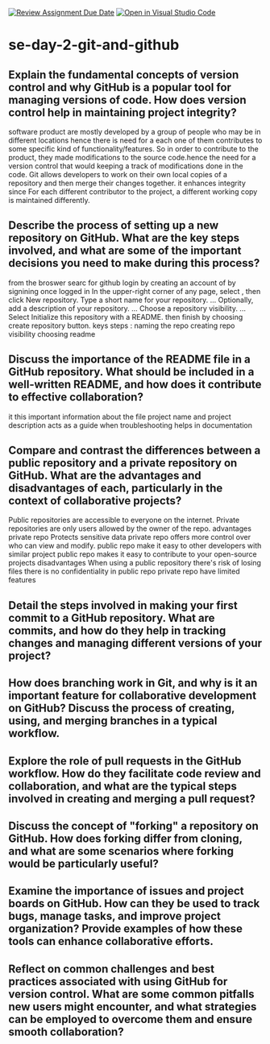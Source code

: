 [![Review Assignment Due Date](https://classroom.github.com/assets/deadline-readme-button-22041afd0340ce965d47ae6ef1cefeee28c7c493a6346c4f15d667ab976d596c.svg)](https://classroom.github.com/a/8wgCKhpZ)
[![Open in Visual Studio Code](https://classroom.github.com/assets/open-in-vscode-2e0aaae1b6195c2367325f4f02e2d04e9abb55f0b24a779b69b11b9e10269abc.svg)](https://classroom.github.com/online_ide?assignment_repo_id=16181426&assignment_repo_type=AssignmentRepo)
# se-day-2-git-and-github
## Explain the fundamental concepts of version control and why GitHub is a popular tool for managing versions of code. How does version control help in maintaining project integrity?
software product are mostly developed by a group of people who may be in different locations hence there is need for a each one of them contributes to some specific kind of functionality/features. So in order to contribute to the product, they made modifications to the source code.hence the need for a version control that would keeping a track of modifications done in the code. 
 Git allows developers to work on their own local copies of a repository and then merge their changes together.
 it enhances integrity since  For each different contributor to the project, a different working copy is maintained differently.
## Describe the process of setting up a new repository on GitHub. What are the key steps involved, and what are some of the important decisions you need to make during this process?
from the broswer searc for github login by creating an account of by signining
once logged in 
In the upper-right corner of any page, select , then click New repository.
Type a short name for your repository. ...
Optionally, add a description of your repository. ...
Choose a repository visibility. ...
Select Initialize this repository with a README.
then finish by choosing create repository button. 
keys steps : naming the repo
            creating repo visibility
            choosing readme
## Discuss the importance of the README file in a GitHub repository. What should be included in a well-written README, and how does it contribute to effective collaboration?
it this important information about the file
project name and project description
acts as a guide when troubleshooting
helps in documentation
## Compare and contrast the differences between a public repository and a private repository on GitHub. What are the advantages and disadvantages of each, particularly in the context of collaborative projects?
Public repositories are accessible to everyone on the internet. Private repositories are only users allowed by the owner of the repo.
advantages
private repo Protects sensitive data 
private repo  offers more control over who can view and modify.
public repo make it easy to other developers with similar project
public repo  makes it easy to contribute to your open-source projects 
disadvantages 
When using a public repository there's risk of losing files
there is no confidentiality in public repo
private repo have limited features
## Detail the steps involved in making your first commit to a GitHub repository. What are commits, and how do they help in tracking changes and managing different versions of your project?

## How does branching work in Git, and why is it an important feature for collaborative development on GitHub? Discuss the process of creating, using, and merging branches in a typical workflow.

## Explore the role of pull requests in the GitHub workflow. How do they facilitate code review and collaboration, and what are the typical steps involved in creating and merging a pull request?

## Discuss the concept of "forking" a repository on GitHub. How does forking differ from cloning, and what are some scenarios where forking would be particularly useful?

## Examine the importance of issues and project boards on GitHub. How can they be used to track bugs, manage tasks, and improve project organization? Provide examples of how these tools can enhance collaborative efforts.

## Reflect on common challenges and best practices associated with using GitHub for version control. What are some common pitfalls new users might encounter, and what strategies can be employed to overcome them and ensure smooth collaboration?
